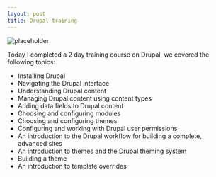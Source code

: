 ```yaml
---
layout: post
title: Drupal training
---
```


![placeholder](https://cloud.githubusercontent.com/assets/1637993/10256732/b7f8d02a-6918-11e5-83b0-56b898e82a8a.png "Large example image")

Today I completed a 2 day training course on Drupal, we covered the following topics:

- Installing Drupal
- Navigating the Drupal interface
- Understanding Drupal content
- Managing Drupal content using content types
- Adding data fields to Drupal content
- Choosing and configuring modules
- Choosing and configuring themes
- Configuring and working with Drupal user permissions
- An introduction to the Drupal workflow for building a complete, advanced sites
- An introduction to themes and the Drupal theming system
- Building a theme
- An introduction to template overrides
